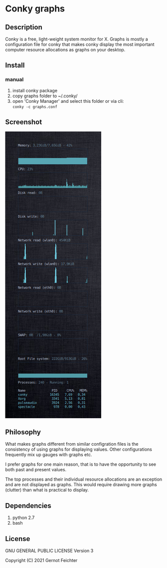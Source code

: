 # Conky graphs

## Description
Conky is a free, light-weight system monitor for X.
Graphs is mostly a configuration file for conky that makes conky display the most important computer resource allocations as graphs on your desktop.

## Install

### manual
1. install conky package
1. copy graphs folder to ~/.conky/
1. open 'Conky Manager' and select this folder or via cli: \
   `conky -c graphs.conf`

## Screenshot
![alt](graphs.png)

## Philosophy

What makes graphs different from similar configration files is the consistency of using graphs for displaying values. Other configurations frequently mix up gauges with graphs etc.

I prefer graphs for one main reason, that is to have the opportunity to see both past and present values.

The top processes and their individual resource allocations are an exception and are not displayed as graphs. This would require drawing more graphs (clutter) than what is practical to display.

## Dependencies
1. python 2.7
2. bash

## License
GNU GENERAL PUBLIC LICENSE Version 3

Copyright (C) 2021 Gernot Feichter

